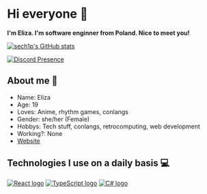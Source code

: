 # Hi everyone 👋

**I'm Eliza. I'm software enginner from Poland. Nice to meet you!**

[![sech1p's GitHub stats](https://github-readme-stats.vercel.app/api?username=sech1p)](https://github.com/anuraghazra/github-readme-stats)

[![Discord Presence](https://lanyard.kyrie25.me/api/670366060872073276)](https://discord.com/users/670366060872073276)

## About me 👤
* Name: Eliza
* Age: 19
* Loves: Anime, rhythm games, conlangs
* Gender: she/her (Female)
* Hobbys: Tech stuff, conlangs, retrocomputing, web development
* Working?: None
* [Website](https://sech1p.ovh)

## Technologies I use on a daily basis 💻
[![React logo](https://readme-components.vercel.app/api?component=logo&logo=react)](https://github.com/harish-sethuraman/readme-components)
[![TypeScript logo](https://readme-components.vercel.app/api?component=logo&logo=typescript)](https://github.com/harish-sethuraman/readme-components)
[![C# logo](https://readme-components.vercel.app/api?component=logo&logo=csharp)](https://github.com/harish-sethuraman/readme-components)
